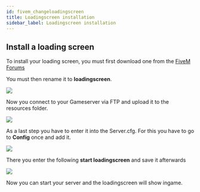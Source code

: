```yaml
---
id: fivem_changeloadingscreen
title: Loadingscreen installation
sidebar_label: Loadingscreen installation
---
```


## Install a loading screen

 To install your loading screen, you must first download one from the [FiveM Forums](https://forum.cfx.re/)

You must then rename it to **loadingscreen**.

![](https://screensaver01.zap-hosting.com/index.php/s/frQ8q9tMcoL22cd/preview)

Now you connect to your Gameserver via FTP and upload it to the resources folder.

![](https://screensaver01.zap-hosting.com/index.php/s/GY9KaeBJYQSaTS4/preview)

As a last step you have to enter it into the Server.cfg. For this you have to go to **Config** once and add it.

![](https://screensaver01.zap-hosting.com/index.php/s/aP9mWJwEWpZyWsT/preview)

There you enter the following **start loadingscreen** and save it afterwards

![](https://screensaver01.zap-hosting.com/index.php/s/gE52MxjbCcSnMgK/preview)

Now you can start your server and the loadingscreen will show ingame.


